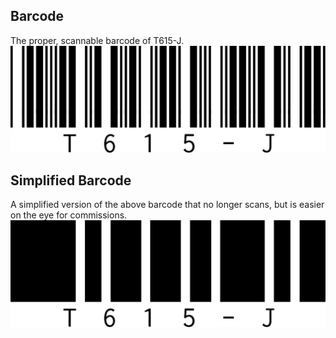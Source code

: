## Barcode
The proper, scannable barcode of T615-J.
![Collar](/assets/img/barcode.png)
## Simplified Barcode
A simplified version of the above barcode that no longer scans, but is easier on the eye for commissions.
![Collar](/assets/img/barcode-simplified.png)
